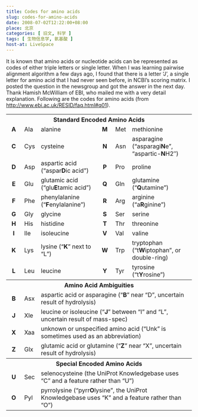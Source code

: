 ```yaml
---
title: Codes for amino acids
slug: codes-for-amino-acids
date: 2008-07-02T12:22:00+08:00
place: 北京
categories: [ 旧文, 科学 ]
tags: [ 生物信息学, 氨基酸 ]
host-at: LiveSpace
---
```

It is known that amino acids or nucleotide acids can be represented as codes of either triple letters or single letter. When I was learning pairwise alignment algorithm a few days ago, I found that there is a letter ‘J’, a single letter for amino acid that I had never seen before, in NCBI’s scoring matrix. I posted the question in the newsgroup and got the answer in the next day. Thank Hamish McWilliam of EBI, who mailed me with a very detail explanation. Following are the codes for amino acids (from <http://www.ebi.ac.uk/RESID/faq.html#q01>).

<table>
<tr style="font-weight: bold;" align="center">
<th colspan="6">Standard Encoded Amino Acids</th>
</tr>
<tr>
<td style="text-align: center; width: 25px; font-weight: bold;">A</td>
<td>Ala</td>
<td>alanine</td>
<td style="text-align: center; width: 25px; font-weight: bold;">M</td>
<td>Met</td>
<td>methionine</td>
</tr>
<tr>
<td style="text-align: center; width: 25px; font-weight: bold;">C</td>
<td>Cys</td>
<td>cysteine</td>
<td style="text-align: center; width: 25px; font-weight: bold;">N</td>
<td>Asn</td>
<td>asparagine (&#8220;asparagi<b>N</b>e&#8221;, &#8220;aspartic-<b>N</b>H2&#8243;)</td>
</tr>
<tr>
<td style="text-align: center; width: 25px; font-weight: bold;">D</td>
<td>Asp</td>
<td>aspartic acid (&#8220;aspar<b>D</b>ic acid&#8221;)</td>
<td style="text-align: center; width: 25px; font-weight: bold;">P</td>
<td>Pro</td>
<td>proline</td>
</tr>
<tr>
<td style="text-align: center; width: 25px; font-weight: bold;">E</td>
<td>Glu</td>
<td>glutamic acid (&#8220;glu<b>E</b>tamic acid&#8221;)</td>
<td style="text-align: center; width: 25px; font-weight: bold;">Q</td>
<td>Gln</td>
<td>glutamine (&#8220;<b>Q</b>utamine&#8221;)</td>
</tr>
<tr>
<td style="text-align: center; width: 25px; font-weight: bold;">F</td>
<td>Phe</td>
<td>phenylalanine (&#8220;<b>F</b>enylalanine&#8221;)</td>
<td style="text-align: center; width: 25px; font-weight: bold;">R</td>
<td>Arg</td>
<td>arginine (&#8220;a<b>R</b>ginine&#8221;)</td>
</tr>
<tr>
<td style="text-align: center; width: 25px; font-weight: bold;">G</td>
<td>Gly</td>
<td>glycine</td>
<td style="text-align: center; width: 25px; font-weight: bold;">S</td>
<td>Ser</td>
<td>serine</td>
</tr>
<tr>
<td style="text-align: center; width: 25px; font-weight: bold;">H</td>
<td>His</td>
<td>histidine</td>
<td style="text-align: center; width: 25px; font-weight: bold;">T</td>
<td>Thr</td>
<td>threonine</td>
</tr>
<tr>
<td style="text-align: center; width: 25px; font-weight: bold;">I</td>
<td>Ile</td>
<td>isoleucine</td>
<td style="text-align: center; width: 25px; font-weight: bold;">V</td>
<td>Val</td>
<td>valine</td>
</tr>
<tr>
<td style="text-align: center; width: 25px; font-weight: bold;">K</td>
<td>Lys</td>
<td>lysine (&#8220;<b>K</b>&#8221; next to &#8220;L&#8221;)</td>
<td style="text-align: center; width: 25px; font-weight: bold;">W</td>
<td>Trp</td>
<td>tryptophan (&#8220;t<b>W</b>iptophan&#8221;, or double-ring)</td>
</tr>
<tr>
<td style="text-align: center; width: 25px; font-weight: bold;">L</td>
<td>Leu</td>
<td>leucine</td>
<td style="text-align: center; width: 25px; font-weight: bold;">Y</td>
<td>Tyr</td>
<td>tyrosine (&#8220;t<b>Y</b>rosine&#8221;)</td>
</tr>
<tr style="font-weight: bold;" align="center">
<th colspan="6">Amino Acid Ambiguities</th>
</tr>
<tr>
<td style="text-align: center; font-weight: bold;">B</td>
<td>Asx</td>
<td colspan="4">aspartic acid or asparagine (&#8220;<b>B</b>&#8221; near &#8220;D&#8221;, uncertain result of hydrolysis)</td>
</tr>
<tr>
<td style="text-align: center; font-weight: bold;">J</td>
<td>Xle</td>
<td colspan="4">leucine or isoleucine (&#8220;<b>J</b>&#8221; between &#8220;I&#8221; and &#8220;L&#8221;, uncertain result of mass-spec)</td>
</tr>
<tr>
<td style="text-align: center; font-weight: bold;">X</td>
<td>Xaa</td>
<td colspan="4">unknown or unspecified amino acid (&#8220;Unk&#8221; is sometimes used as an abbreviation)</td>
</tr>
<tr>
<td style="text-align: center; font-weight: bold;">Z</td>
<td>Glx</td>
<td colspan="4">glutamic acid or glutamine (&#8220;<b>Z</b>&#8221; near &#8220;X&#8221;, uncertain result of hydrolysis)</td>
</tr>
<tr style="font-weight: bold;" align="center">
<th colspan="6">Special Encoded Amino Acids</th>
</tr>
<tr>
<td style="text-align: center; font-weight: bold;">U</td>
<td>Sec</td>
<td colspan="4">selenocysteine (the UniProt Knowledgebase uses &#8220;C&#8221; and a feature rather than &#8220;U&#8221;)</td>
</tr>
<tr>
<td style="text-align: center; font-weight: bold;">O</td>
<td>Pyl</td>
<td colspan="4">pyrrolysine (&#8220;pyrr<b>O</b>lysine&#8221;, the UniProt Knowledgebase uses &#8220;K&#8221; and a feature rather than &#8220;O&#8221;)</td>
</tr>
</table>
